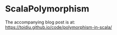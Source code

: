 # ScalaPolymorphism

The accompanying blog post is at:
https://toidiu.github.io/code/polymorphism-in-scala/
